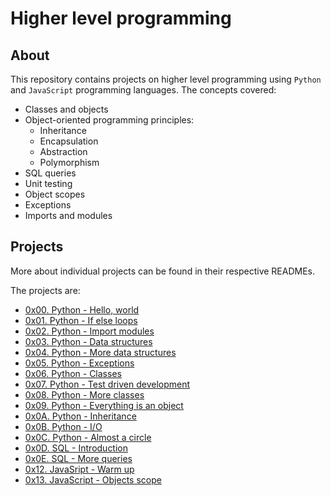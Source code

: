 # Higher level programming

## About

This repository contains projects on higher level
programming using `Python` and `JavaScript` programming languages.
The concepts covered:

* Classes and objects
* Object-oriented programming principles:
  * Inheritance
  * Encapsulation
  * Abstraction
  * Polymorphism
* SQL queries
* Unit testing
* Object scopes
* Exceptions
* Imports and modules

## Projects

More about individual projects can be found in their respective READMEs.

The projects are:

* [0x00. Python - Hello, world](./0x00-python-hello_world/)
* [0x01. Python - If else loops](./0x01-python-if_else_loops_functions/)
* [0x02. Python - Import modules](./0x02-python-import_modules/)
* [0x03. Python - Data structures](./0x03-python-data_structures/)
* [0x04. Python - More data structures](./0x04-python-more_data_structures/)
* [0x05. Python - Exceptions](./0x05-python-exceptions/)
* [0x06. Python - Classes](./0x06-python-classes/)
* [0x07. Python - Test driven development](./0x07-python-test_driven_development/)
* [0x08. Python - More classes](./0x08-python-more_classes/)
* [0x09. Python - Everything is an object](./0x09-python-everything_is_object/)
* [0x0A. Python - Inheritance](./0x0A-python-inheritance/)
* [0x0B. Python - I/O](./0x0B-python-input_output/)
* [0x0C. Python - Almost a circle](./0x0C-python-almost_a_circle/)
* [0x0D. SQL - Introduction](./0x0D-SQL_introduction/)
* [0x0E. SQL - More queries](./0x0E-SQL_more_queries/)
* [0x12. JavaSript - Warm up](./0x12-javascript-warm_up/)
* [0x13. JavaScript - Objects scope](./0x13-javascript_objects_scopes_closures/)
